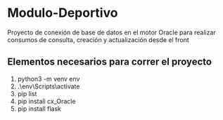 # Modulo-Deportivo

Proyecto de conexión de base de datos en el motor Oracle para realizar consumos de consulta, creación y actualización desde el front

## Elementos necesarios para correr el proyecto

1. python3 -m venv env
1. .\env\Scripts\activate
3. pip list
4. pip install cx_Oracle
5. pip install flask